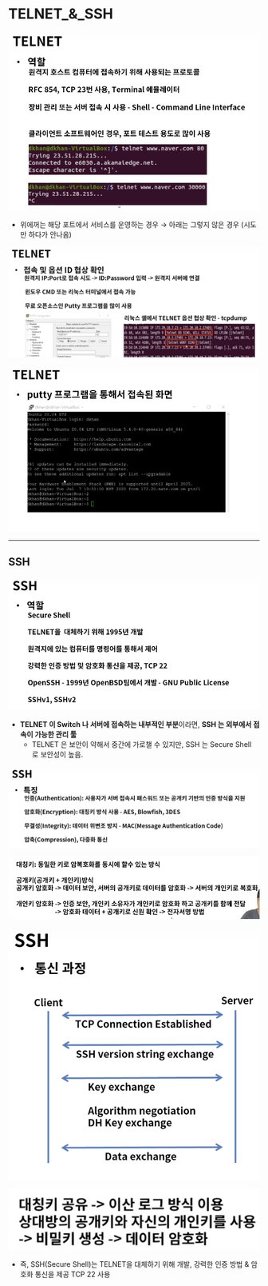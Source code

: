 # TELNET_&_SSH

![Untitled](TELNET_&_S%206403a/Untitled.png)

- 위에꺼는 해당 포트에서 서비스를 운영하는 경우
→ 아래는 그렇지 않은 경우 (시도만 하다가 안나옴)

![Untitled](TELNET_&_S%206403a/Untitled%201.png)

![Untitled](TELNET_&_S%206403a/Untitled%202.png)

---

## SSH

![Untitled](TELNET_&_S%206403a/Untitled%203.png)

- **TELNET 이 Switch 나 서버에 접속하는 내부적인 부분**이라면, 
**SSH 는 외부에서 접속이 가능한 관리 툴**
    - TELNET 은 보안이 약해서 중간에 가로챌 수 있지만, SSH 는 Secure Shell 로 보안성이 높음.

![Untitled](TELNET_&_S%206403a/Untitled%204.png)

![Untitled](TELNET_&_S%206403a/Untitled%205.png)

![Untitled](TELNET_&_S%206403a/Untitled%206.png)

![Untitled](TELNET_&_S%206403a/Untitled%207.png)

- 즉, SSH(Secure Shell)는 TELNET을 대체하기 위해 개발, 강력한 인증 방법 & 암호화 통신을 제공 TCP 22 사용